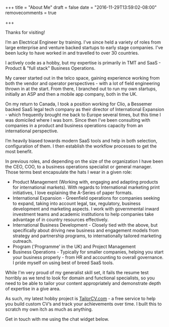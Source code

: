 +++
title = "About Me"
draft = false
date = "2016-11-29T13:59:02-08:00"
removecomments = true

+++

Thanks for visiting!

I’m an Electrical Engineer by training. I've since held a variety of roles from large enterprise and venture backed startups to early stage companies. I've been lucky to have worked in and travelled to over 30 countries.

I actively code as a hobby, but my expertise is primarily in TMT and SaaS - Product & "full stack" Business Operations.

My career started out in the telco space, gaining experience working from both the vendor and operator perspectives - with a lot of field engineering thrown in at the start. From there, I branched out to run my own startups, initially an ASP and then a mobile app company, both in the UK. 

On my return to Canada, I took a position working for Clio, a Bessemer backed SaaS legal tech company as their director of International Expansion - which frequently brought me back to Europe several times, but this time I was domiciled where I was born. Since then I’ve been consulting with companies in a product and business operations capacity from an international perspective. 

I’m heavily biased towards modern SaaS tools and help in both selection, configuration of them. I then establish the workflow processes to get the most benefit.

In previous roles, and depending on the size of the organization I have been the CEO, COO, to a business operations specialist or general manager.  Those terms best encapsulate the hats I wear in a given role:

- Product Management (Working with, engaging and adapting products for international markets). With regards to International marketing print initiatives, I love explaining the A-Series of paper formats.
- International Expansion - Greenfield operations for companies seeking to expand, taking into account legal, tax, regulatory, business development and marketing aspects. I work with governmental inward investment teams and academic institutions to help companies take advantage of in country resources effectively.
- International Business Development - Closely tied with the above, but specifically about driving new business and engagement models from strategy and partnership programs, to internationally tailored marketing outreach.
- Program ('Programme' in the UK) and Project Management
- Business Operations - Typically for smaller companies, helping you start your business properly - from HR and accounting to overall governance.  I pride myself on using best of breed SaaS tools.

While I'm very proud of my generalist skill set, it fails the resume test horribly as we tend to look for domain and functional specialists, so you need to be able to tailor your content appropriately and demonstrate depth of expertise in a give area. 

As such, my latest hobby project is [TailorCV.com](http://tailorcv.com) - a free service to help you build custom CV’s and track your achievements over time. I built this to scratch my own itch as much as anything. 

Get in touch with me using the chat widget below.